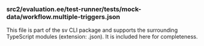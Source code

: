 ### src2/evaluation.ee/test-runner/__tests__/mock-data/workflow.multiple-triggers.json

This file is part of the sv CLI package and supports the surrounding TypeScript modules (extension: .json). It is included here for completeness.
